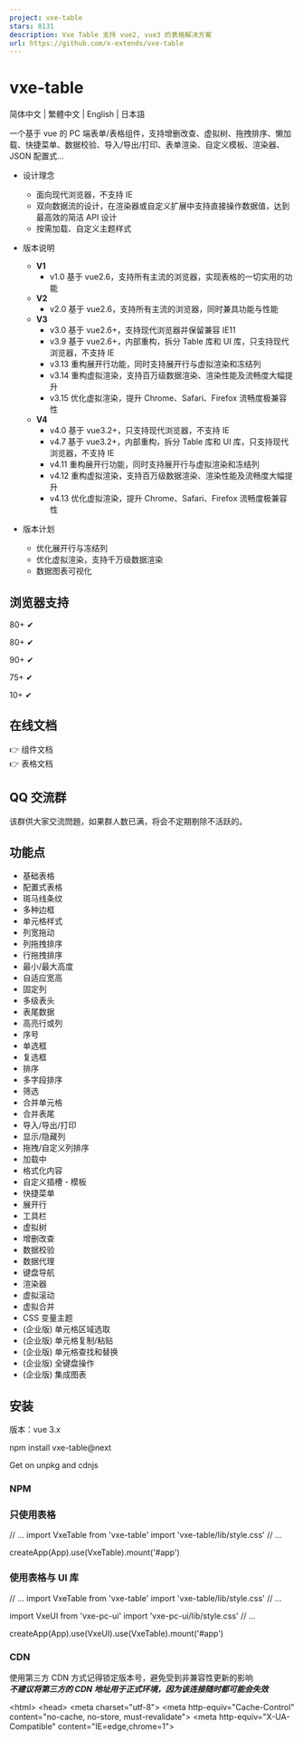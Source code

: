 ```yaml
---
project: vxe-table
stars: 8131
description: Vxe Table 支持 vue2, vue3 的表格解决方案
url: https://github.com/x-extends/vxe-table
---
```


vxe-table
=========

简体中文 | 繁體中文 | English | 日本語

一个基于 vue 的 PC 端表单/表格组件，支持增删改查、虚拟树、拖拽排序、懒加载、快捷菜单、数据校验、导入/导出/打印、表单渲染、自定义模板、渲染器、JSON 配置式...

-   设计理念
    
    -   面向现代浏览器，不支持 IE
    -   双向数据流的设计，在渲染器或自定义扩展中支持直接操作数据值，达到最高效的简洁 API 设计
    -   按需加载、自定义主题样式
-   版本说明
    
    -   **V1**
        -   v1.0 基于 vue2.6，支持所有主流的浏览器，实现表格的一切实用的功能
    -   **V2**
        -   v2.0 基于 vue2.6，支持所有主流的浏览器，同时兼具功能与性能
    -   **V3**
        -   v3.0 基于 vue2.6+，支持现代浏览器并保留兼容 IE11
        -   v3.9 基于 vue2.6+，内部重构，拆分 Table 库和 UI 库，只支持现代浏览器，不支持 IE
        -   v3.13 重构展开行功能，同时支持展开行与虚拟渲染和冻结列
        -   v3.14 重构虚拟渲染，支持百万级数据渲染、渲染性能及流畅度大幅提升
        -   v3.15 优化虚拟渲染，提升 Chrome、Safari、Firefox 流畅度极兼容性
    -   **V4**
        -   v4.0 基于 vue3.2+，只支持现代浏览器，不支持 IE
        -   v4.7 基于 vue3.2+，内部重构，拆分 Table 库和 UI 库，只支持现代浏览器，不支持 IE
        -   v4.11 重构展开行功能，同时支持展开行与虚拟渲染和冻结列
        -   v4.12 重构虚拟渲染，支持百万级数据渲染、渲染性能及流畅度大幅提升
        -   v4.13 优化虚拟渲染，提升 Chrome、Safari、Firefox 流畅度极兼容性
-   版本计划
    
    -   优化展开行与冻结列
    -   优化虚拟渲染，支持千万级数据渲染
    -   数据图表可视化

浏览器支持
-----

80+ ✔

80+ ✔

90+ ✔

75+ ✔

10+ ✔

在线文档
----

👉 组件文档  
👉 表格文档

QQ 交流群
------

该群供大家交流問題，如果群人数已满，将会不定期剔除不活跃的。

功能点
---

-   基础表格
-   配置式表格
-   斑马线条纹
-   多种边框
-   单元格样式
-   列宽拖动
-   列拖拽排序
-   行拖拽排序
-   最小/最大高度
-   自适应宽高
-   固定列
-   多级表头
-   表尾数据
-   高亮行或列
-   序号
-   单选框
-   复选框
-   排序
-   多字段排序
-   筛选
-   合并单元格
-   合并表尾
-   导入/导出/打印
-   显示/隐藏列
-   拖拽/自定义列排序
-   加载中
-   格式化内容
-   自定义插槽 - 模板
-   快捷菜单
-   展开行
-   工具栏
-   虚拟树
-   增删改查
-   数据校验
-   数据代理
-   键盘导航
-   渲染器
-   虚拟滚动
-   虚拟合并
-   CSS 变量主题
-   (企业版) 单元格区域选取
-   (企业版) 单元格复制/粘贴
-   (企业版) 单元格查找和替换
-   (企业版) 全键盘操作
-   (企业版) 集成图表

安装
--

版本：vue 3.x

npm install vxe-table@next

Get on unpkg and cdnjs

### NPM

### 只使用表格

// ...
import VxeTable from 'vxe-table'
import 'vxe-table/lib/style.css'
// ...

createApp(App).use(VxeTable).mount('#app')

### 使用表格与 UI 库

// ...
import VxeTable from 'vxe-table'
import 'vxe-table/lib/style.css'
// ...

import VxeUI from 'vxe-pc-ui'
import 'vxe-pc-ui/lib/style.css'
// ...

createApp(App).use(VxeUI).use(VxeTable).mount('#app')

### CDN

使用第三方 CDN 方式记得锁定版本号，避免受到非兼容性更新的影响  
_**不建议将第三方的 CDN 地址用于正式环境，因为该连接随时都可能会失效**_

<!DOCTYPE html\>
<html\>
<head\>
  <meta charset\="utf-8"\>
  <meta http-equiv\="Cache-Control" content\="no-cache, no-store, must-revalidate"\>
  <meta http-equiv\="X-UA-Compatible" content\="IE=edge,chrome=1"\>
  <!-- style -->
  <link rel\="stylesheet" href\="https://cdn.jsdelivr.net/npm/vxe-pc-ui@4/lib/style.css"\>
  <link rel\="stylesheet" href\="https://cdn.jsdelivr.net/npm/vxe-table@4/lib/style.css"\>
  <!-- vue -->
  <script src\="https://cdn.jsdelivr.net/npm/vue@3"\></script\>
  <!-- table -->
  <script src\="https://cdn.jsdelivr.net/npm/xe-utils"\></script\>
  <script src\="https://cdn.jsdelivr.net/npm/vxe-pc-ui@4"\></script\>
  <script src\="https://cdn.jsdelivr.net/npm/vxe-table@4"\></script\>
</head\>
<body\>
  <div id\="app"\>
    <div\>
      <vxe-table :data\="tableData"\>
        <vxe-column type\="seq" title\="Seq" width\="60"\></vxe-column\>
        <vxe-column field\="name" title\="Name"\></vxe-column\>
        <vxe-column field\="role" title\="Role"\></vxe-column\>
        <vxe-colgroup title\="Group1"\>
          <vxe-column field\="sex" title\="Sex"\></vxe-column\>
          <vxe-column field\="address" title\="Address"\></vxe-column\>
        </vxe-colgroup\>
      </vxe-table\>
    </div\>
  </div\>
  <script\>
    (function () {
      var App \= {
        data() {
          return {
            tableData: \[
              { id: 10001, name: 'Test1', role: 'Develop', sex: 'Man', address: 'Shenzhen' },
              { id: 10002, name: 'Test2', role: 'Test', sex: 'Man', address: 'Guangzhou' },
              { id: 10003, name: 'Test3', role: 'PM', sex: 'Man', address: 'Shanghai' }
            \]
          }
        }
      }
      Vue.createApp(App).use(VxeUI).use(VXETable).mount('#app')
    })()
  </script\>
</body\>
</html\>

示例
--

<template\>
  <div\>
    <vxe-table :data\="tableData"\>
      <vxe-column type\="seq" title\="Seq" width\="60"\></vxe-column\>
      <vxe-column field\="name" title\="Name"\></vxe-column\>
      <vxe-column field\="role" title\="Role"\></vxe-column\>
      <vxe-colgroup title\="Group1"\>
        <vxe-column field\="sex" title\="Sex"\></vxe-column\>
        <vxe-column field\="address" title\="Address"\></vxe-column\>
      </vxe-colgroup\>
    </vxe-table\>
  </div\>
</template\>

<script\>
export default {
  data() {
    return {
      tableData: \[
        { id: 10001, name: 'Test1', role: 'Develop', sex: 'Man', address: 'Shenzhen' },
        { id: 10002, name: 'Test2', role: 'Test', sex: 'Man', address: 'Guangzhou' },
        { id: 10003, name: 'Test3', role: 'PM', sex: 'Man', address: 'Shanghai' }
      \]
    }
  }
}
</script\>

运行项目
----

安装依赖

npm run update

启动本地调试

npm run serve

编译打包，生成编译后的目录：es,lib

npm run lib

Contributors
------------

Thank you to everyone who contributed to this project.

License
-------

MIT © 2019-present, Xu Liangzhan
